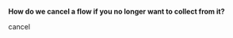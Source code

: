 **How do we cancel a flow if you no longer want to collect from it?**

<div class="hint">
  cancel
</div>
